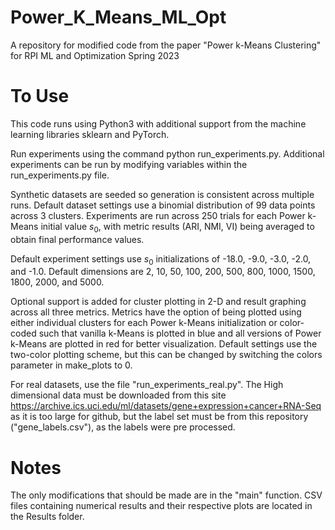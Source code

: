 # Power_K_Means_ML_Opt
A repository for modified code from the paper "Power k-Means Clustering" for RPI ML and Optimization Spring 2023

# To Use
This code runs using Python3 with additional support from the machine learning libraries sklearn and PyTorch.

Run experiments using the command python run_experiments.py. Additional experiments can be run by modifying variables within the run_experiments.py file.

Synthetic datasets are seeded so generation is consistent across multiple runs. Default dataset settings use a binomial distribution of 99 data points across 3 clusters. Experiments are run across 250 trials for each Power k-Means initial value $s_0$, with metric results (ARI, NMI, VI) being averaged to obtain final performance values.

Default experiment settings use $s_0$ initializations of -18.0, -9.0, -3.0, -2.0, and -1.0. Default dimensions are 2, 10, 50, 100, 200, 500, 800, 1000, 1500, 1800, 2000, and 5000.

Optional support is added for cluster plotting in 2-D and result graphing across all three metrics. Metrics have the option of being plotted using either individual clusters for each Power k-Means initialization or color-coded such that vanilla k-Means is plotted in blue and all versions of Power k-Means are plotted in red for better visualization. Default settings use the two-color plotting scheme, but this can be changed by switching the colors parameter in make_plots to 0.

For real datasets, use the file "run_experiments_real.py". The High dimensional data must be downloaded from this site https://archive.ics.uci.edu/ml/datasets/gene+expression+cancer+RNA-Seq  as it is too large for github, but the label set must be from this repository ("gene_labels.csv"), as the labels were pre processed.

# Notes
The only modifications that should be made are in the "main" function.
CSV files containing numerical results and their respective plots are located in the Results folder.
